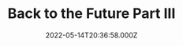 ---
title: "Back to the Future Part III"
year: 1990
date: 2022-05-14T20:36:58.000Z
permalink: /almanac/movies/2022-05-14-back-to-the-future-part-iii/index.html
link: https://letterboxd.com/rknightuk/film/back-to-the-future-part-iii/6/
rating: 3
tmdbid: 196
---